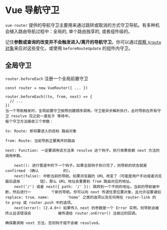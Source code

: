 # Vue 导航守卫

`vue-router` 提供的导航守卫主要用来通过跳转或取消的方式守卫导航。有多种机会植入路由导航过程中：全局的, 单个路由独享的, 或者组件级的。

记住**参数或查询的改变并不会触发进入/离开的导航守卫**。你可以通过[观察 `$route` 对象](https://router.vuejs.org/zh-cn/essentials/dynamic-matching.html#%E5%93%8D%E5%BA%94%E8%B7%AF%E7%94%B1%E5%8F%82%E6%95%B0%E7%9A%84%E5%8F%98%E5%8C%96)来应对这些变化，或使用 `beforeRouteUpdate` 的组件内守卫。

## 全局守卫

`router.beforeEach` 注册一个全局前置守卫

```
const router = new VueRouter({ ... })

router.beforeEach((to, from, next) => {
  // ...
})
当一个导航触发时，全局前置守卫按照创建顺序调用。守卫是异步解析执行，此时导航在所有守卫 resolve 完之前一直处于 等待中。
每个守卫方法接收三个参数：

to: Route: 即将要进入的目标 路由对象

from: Route: 当前导航正要离开的路由

next: Function: 一定要调用该方法来 resolve 这个钩子。执行效果依赖 next 方法的调用参数。

	next(): 进行管道中的下一个钩子。如果全部钩子执行完了，则导航的状态就是 confirmed （确认			的）。
	next(false): 中断当前的导航。如果浏览器的 URL 改变了（可能是用户手动或者浏览器后退按			钮），那么 URL 地址会重置到 from 路由对应的地址。
	next('/') 或者 next({ path: '/' }): 跳转到一个不同的地址。当前的导航被中断，然后进行一			个新的导航。你可以向 next 传递任意位置对象，且允许设置诸如 replace: true、name: 		'home' 之类的选项以及任何用在 router-link 的 to prop 或 router.push 中的选项。
	next(error): (2.4.0+) 如果传入 next 的参数是一个 Error 实例，则导航会被终止且该错误会			被传递给 router.onError() 注册过的回调。

确保要调用 next 方法，否则钩子就不会被 resolved。
```

